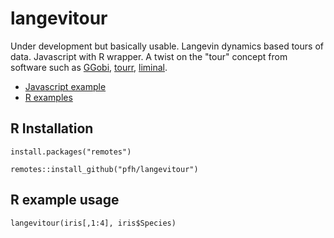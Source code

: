 # langevitour

Under development but basically usable. Langevin dynamics based tours of data. Javascript with R wrapper. A twist on the "tour" concept from software such as [GGobi](http://ggobi.org/), [tourr](http://ggobi.github.io/tourr/), [liminal](https://sa-lee.github.io/liminal/).

* [Javascript example](https://pfh.github.io/langevitour/example.html)
* [R examples](https://logarithmic.net/langevitour/examples.html)

## R Installation

```{r}
install.packages("remotes")

remotes::install_github("pfh/langevitour")
```

## R example usage

```{r}
langevitour(iris[,1:4], iris$Species)
```

